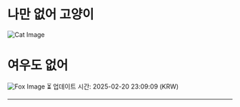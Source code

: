 
# 나만 없어 고양이

![Cat Image](https://cdn2.thecatapi.com/images/c5g.jpg)

# 여우도 없어
![Fox Image](https://randomfox.ca/images/31.jpg)
⏳ 업데이트 시간: 2025-02-20 23:09:09 (KRW)

---

